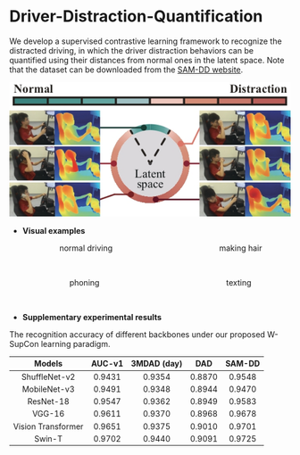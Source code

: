 # Driver-Distraction-Quantification

We develop a supervised contrastive learning framework to recognize the distracted driving, in which the driver distraction behaviors can be quantified using their distances from normal ones in the latent space. Note that the dataset can be downloaded from the [SAM-DD website](https://yanghh.io/SAM-DD/).

![illustration](https://github.com/yhh-IV/Driver-Distraction-Quantification/blob/main/images/illustration.jpg)

* **Visual examples**

&emsp; &emsp; &emsp; &emsp; &emsp; normal driving   &emsp; &emsp; &emsp; &emsp; &emsp; &emsp; &emsp; &emsp; &emsp; &emsp; &nbsp; making hair 

<img src="https://github.com/yhh-IV/Driver-Distraction-Quantification/blob/main/images/normal-driving.gif" width="300" alt=""> <img src="https://github.com/yhh-IV/Driver-Distraction-Quantification/blob/main/images/making-hair.gif" width="300" alt="">

&emsp; &emsp; &emsp; &emsp; &emsp; &emsp; phoning   &emsp; &emsp; &emsp; &emsp; &emsp; &emsp; &emsp; &emsp; &emsp; &emsp; &emsp; &emsp; &nbsp; texting 

<img src="https://github.com/yhh-IV/Driver-Distraction-Quantification/blob/main/images/phoning.gif" width="300" alt=""> <img src="https://github.com/yhh-IV/Driver-Distraction-Quantification/blob/main/images/texting.gif" width="300" alt="">

* **Supplementary experimental results**

The recognition accuracy of different backbones under our proposed W-SupCon learning paradigm. 

| Models | AUC-v1 | 3MDAD (day) | DAD | SAM-DD |
| :---: | :---: | :---: | :---: | :---: |
| ShuffleNet-v2 | 0.9431 | 0.9354 | 0.8870 | 0.9548 |
| MobileNet-v3 | 0.9491 | 0.9348 | 0.8944 | 0.9470 |
| ResNet-18 | 0.9547 | 0.9362 | 0.8949 | 0.9583 |
| VGG-16 | 0.9611 | 0.9370 | 0.8968 | 0.9678 |
| Vision Transformer | 0.9651 | 0.9375 | 0.9010 | 0.9701 |
| Swin-T | 0.9702 | 0.9440 | 0.9091 | 0.9725 |

				










